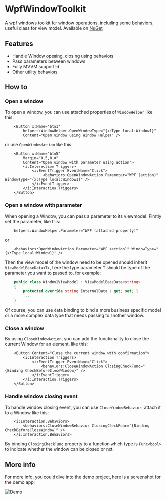 # WpfWindowToolkit
A wpf windows toolkit for window operations, including some behaviors, useful class for view model. Available on [NuGet](https://www.nuget.org/packages/WpfWindowToolkit/)

## Features

* Handle Window opening, closing using behaviors
* Pass parameters between windows 
* Fully MVVM supported
* Other utility behaviors

## How to

### Open a window

To open a window, you can use attached properties of `WindowHelper` like this:

```XAML
    <Button x:Name="btn1"
        helpers:WindowHelper.OpenWindowType="{x:Type local:Window1}"
        Content="Open window using Window Helper" />
```

or use `OpenWindowAction` like this:
```XAML
    <Button x:Name="btn5"
        Margin="0,5,0,0"
        Content="Open window with parameter using action">
        <i:Interaction.Triggers>
            <i:EventTrigger EventName="Click">
                 <behaviors:OpenWindowAction Parameter="WPF (action)" WindowType="{x:Type local:Window1}" /> 
            </i:EventTrigger>
        </i:Interaction.Triggers>
    </Button>
```

### Open a window with parameter

When opening a Window, you can pass a parameter to its viewmodel. Firstly set the parameter, like this:
```XAML
    helpers:WindowHelper.Parameter="WPF (attached property)"
```
or
```XAML
    <behaviors:OpenWindowAction Parameter="WPF (action)" WindowType="{x:Type local:Window1}" />
```

Then the view model of the window need to be opened should inherit `ViewModelBaseData<T>`, here the type parameter `T` should be type of the parameter you want to passed to, for example:
```C#
    public class Window1ViewModel : ViewModelBaseData<string>
    {   
        protected override string InternalData { get; set; }
        ...
    }

```
Of course, you can use data binding to bind a more business specific model or a more complex data type that needs passing to another window.

### Close a window

By using `CloseWindowAction`, you can add the functionality to close the current Window for an element, like this:
```XAML
    <Button Content="Close the current window with confirmation">
        <i:Interaction.Triggers>
            <i:EventTrigger EventName="Click">
                <behaviors:CloseWindowAction ClosingCheckFunc="{Binding CheckBeforeCloseWindow}" />
            </i:EventTrigger>
        </i:Interaction.Triggers>
    </Button>
```
### Handle window closing event

To handle window closing event, you can use `CloseWindowBehavior`, attach it to a Window like this:
```XAML
    <i:Interaction.Behaviors>
        <behaviors:CloseWindowBehavior ClosingCheckFunc="{Binding CheckBeforeCloseWindow}" />
    </i:Interaction.Behaviors>
```
By binding `ClosingCheckFunc` property to a function which type is `Func<bool>` to indicate whether the window can be closed or not.

## More info

For more info, you could dive into the demo project, here is a screenshot for the demo app:

![Demo](https://github.com/imnbwd/WpfWindowToolkit/blob/master/Screenshot/Demo.png)
